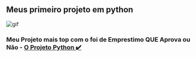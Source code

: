 ##  Meus primeiro projeto em python
<img aling="rinht" alt="gif" windht="200" src="https://dellentconsulting.com/wp-content/uploads/2020/02/sd.jpg">

### Meu Projeto mais top com o <Elif> foi de Emprestimo QUE Aprova ou Não - [O Projeto Python ✔️](https://github.com/KevenRicardo/Projetos-Python/blob/dab061e9db14e8b59eb1adbdff68b7364cda4700/Porjeito-Emprestimos%20valido%20ou%20n%C3%A3o)

